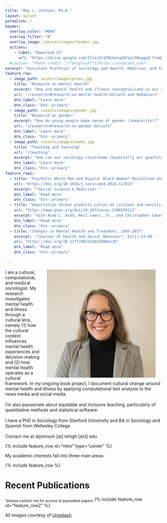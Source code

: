 ```yaml
---
title: "Amy L. Johnson, Ph.D."
layout: splash
permalink: /
header:
  overlay_color: "#000"
  overlay_filter: "0"
  overlay_image: /assets/images/header.jpg
  actions:
    - label: "Download CV"
      url: "https://drive.google.com/file/d/1PAhheCq3KViwlXWogguO-tl4eNw8obC4/view?usp=sharing"
  #caption: "Photo credit: [**Unsplash**](https://unsplash.com)"
excerpt: "Assistant Professor of Sociology and Health, Medicine, and Society | Lehigh University"
feature_row:
  - image_path: assets/images/grass.jpg
    title: "Research on mental health"
    excerpt: "How are mental health and illness conceptualized in our cultural imagination?"
    url: "/research/#research-on-mental-health-beliefs-and-behaviors"
    btn_label: "Learn more"
    btn_class: "btn--primary"
  - image_path: /assets/images/gender.jpg
    title: "Research on gender"
    excerpt: "How do young people make sense of gender (inequality)?"
    url: "/research/#research-on-gender-beliefs"
    btn_label: "Learn more"
    btn_class: "btn--primary"
  - image_path: /assets/images/books.jpg
    title: "Teaching and learning"
    url: "/teaching"
    excerpt: "How can our sociology classrooms (especially our quantitative methods) be more inclusive and equitable?"
    btn_label: "Learn more"
    btn_class: "btn--primary"
feature_row2:
  - title: "Psychotic White Men and Bipolar Black Women? Racialized and Gendered Implications of Mental Health Terminology."
    url: "https://doi.org/10.1016/j.socscimed.2024.117015"
    excerpt: "*Social Science & Medicine*."
    btn_label: "Read more"
    btn_class: "btn--primary"
  - title: "Deportation threat predicts Latino US citizens and noncitizens’ psychological distress, 2011 to 2018"
    url: "https://www.pnas.org/doi/10.1073/pnas.2306554121"
    excerpt: "with Asad L. Asad, Neil Lewis, Jr., and Christopher Levesque. *PNAS*. 121(9):e2306554121."
    btn_label: "Read more"
    btn_class: "btn--primary"
  - title: "Changes in Mental Health and Treatment, 1997-2017"
    excerpt: '*Journal of Health and Social Behavior*. 62(1):53-68.'
    url: "https://doi.org/10.1177/0022146520984136"
    btn_label: "Read more"
    btn_class: "btn--primary"

---
```


<img align="right" src="assets/images/headshot_johnson.jpg" width = 350 hspace="20">  I am a cultural, computational, and medical sociologist. My research investigates mental health and illness through a cultural lens, namely (1) how the cultural context influences mental health experiences and decision-making and (2) how mental health operates as a cultural framework. In my ongoing book project, I document cultural change around mental health and illness by applying computational text analysis to the news media and social media. <br /><br /> I’m also passionate about equitable and inclusive teaching, particularly of quantitative methods and statistical software. <br/><br/> I have a PhD in Sociology from Stanford University and BA in Sociology and Spanish from Wellesley College. <br /><br /> Contact me at aljohnson [at] lehigh [dot] edu 

{% include feature_row id="intro" type="center" %}

My academic interests fall into three main areas:

{% include feature_row %}

# Recent Publications
<sub>*please contact me for access to paywalled papers</sub>
{% include feature_row id="feature_row2" %}

All images courtesy of [Unsplash](https://unsplash.com). 